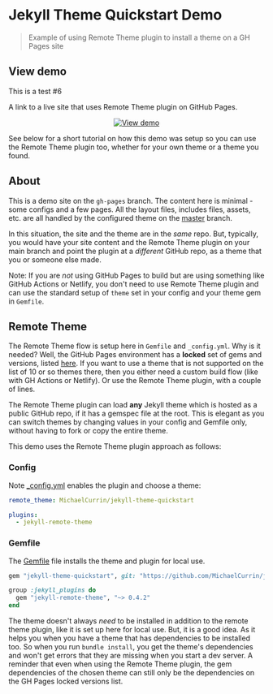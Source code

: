 # Jekyll Theme Quickstart Demo
> Example of using Remote Theme plugin to install a theme on a GH Pages site


## View demo

This is a test #6

A link to a live site that uses Remote Theme plugin on GitHub Pages.

<div align="center">

[![View demo](https://img.shields.io/badge/View-Demo_site-2ea44f?style=for-the-badge)](https://michaelcurrin.github.io/jekyll-theme-quickstart/)

</div>

See below for a short tutorial on how this demo was setup so you can use the Remote Theme plugin too, whether for your own theme or a theme you found.


## About

This is a demo site on the `gh-pages` branch. The content here is minimal - some configs and a few pages. All the layout files, includes files, assets, etc. are all handled by the configured theme on the [master](https://github.com/MichaelCurrin/jekyll-theme-quickstart) branch. 

In this situation, the site and the theme are in the _same_ repo. But, typically, you would have your site content and the Remote Theme plugin on your main branch and point the plugin at a _different_ GitHub repo, as a theme that you or someone else made.

Note: If you are _not_ using GitHub Pages to build but are using something like GitHub Actions or Netlify, you don't need to use Remote Theme plugin and can use the standard setup of `theme` set in your config and your theme gem in `Gemfile`.


## Remote Theme

The Remote Theme flow is setup here in `Gemfile` and `_config.yml`. Why is it needed? Well, the GitHub Pages environment has a **locked** set of gems and versions, listed [here](https://pages.github.com/versions/). If you want to use a theme that is not supported on the list of 10 or so themes there, then you either need a custom build flow (like with GH Actions or Netlify). Or use the Remote Theme plugin, with a couple of lines.

The Remote Theme plugin can load **any** Jekyll theme which is hosted as a public GitHub repo, if it has a gemspec file at the root. This is elegant as you can switch themes by changing values in your config and Gemfile only, without having to fork or copy the entire theme.

This demo uses the Remote Theme plugin approach as follows:

### Config 

Note [\_config.yml](/_config.yml) enables the plugin and choose a theme:

```yaml
remote_theme: MichaelCurrin/jekyll-theme-quickstart

plugins:
  - jekyll-remote-theme
```

### Gemfile 

The [Gemfile](/Gemfile) file installs the theme and plugin for local use. 

```ruby
gem "jekyll-theme-quickstart", git: "https://github.com/MichaelCurrin/jekyll-theme-quickstart"

group :jekyll_plugins do
  gem "jekyll-remote-theme", "~> 0.4.2"
end
```

The theme doesn't always _need_ to be installed in addition to the remote theme plugin, like it is set up here for local use. But, it is a good idea. As it helps you when you have a theme that has dependencies to be installed too. So when you run `bundle install`, you get the theme's dependencies and won't get errors that they are missing when you start a dev server. A reminder that even when using the Remote Theme plugin, the gem dependencies of the chosen theme can still only be the dependencies on the GH Pages locked versions list.
